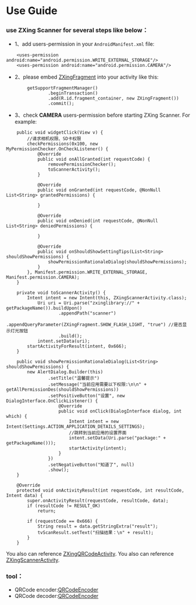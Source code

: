 # Use Guide

### use ZXing Scanner for several steps like below：
+ 1、add users-permission in your ```AndroidManifest.xml``` file:
```
    <uses-permission android:name="android.permission.WRITE_EXTERNAL_STORAGE"/>
    <uses-permission android:name="android.permission.CAMERA"/>
```
+ 2、please embed [ZXingFragment](../ZXingLibrary/src/main/java/jsc/lib/zxinglibrary/zxing/ui/ZXingFragment.java) into your activity like this:  
```
        getSupportFragmentManager()
                .beginTransaction()
                .add(R.id.fragment_container, new ZXingFragment())
                .commit();
```
+ 3、check **CAMERA** users-permission before starting ZXing Scanner. For example:    
```
    public void widgetClick(View v) {
        //请求相机权限、SD卡权限
        checkPermissions(0x100, new MyPermissionChecker.OnCheckListener() {
            @Override
            public void onAllGranted(int requestCode) {
                removePermissionChecker();
                toScannerActivity();
            }

            @Override
            public void onGranted(int requestCode, @NonNull List<String> grantedPermissions) {

            }

            @Override
            public void onDenied(int requestCode, @NonNull List<String> deniedPermissions) {
            
            }

            @Override
            public void onShouldShowSettingTips(List<String> shouldShowPermissions) {
                showPermissionRationaleDialog(shouldShowPermissions);
            }
        }, Manifest.permission.WRITE_EXTERNAL_STORAGE, Manifest.permission.CAMERA);
    }

    private void toScannerActivity() {
        Intent intent = new Intent(this, ZXingScannerActivity.class);
            Uri uri = Uri.parse("zxinglibrary://" + getPackageName()).buildUpon()
                    .appendPath("scanner")
                    .appendQueryParameter(ZXingFragment.SHOW_FLASH_LIGHT, "true") //是否显示灯光按钮
                    .build();
            intent.setData(uri);
        startActivityForResult(intent, 0x666);
    }
    
    public void showPermissionRationaleDialog(List<String> shouldShowPermissions) {
        new AlertDialog.Builder(this)
                .setTitle("温馨提示")
                .setMessage("当前应用需要以下权限:\n\n" + getAllPermissionDes(shouldShowPermissions))
                .setPositiveButton("设置", new DialogInterface.OnClickListener() {
                    @Override
                    public void onClick(DialogInterface dialog, int which) {
                        Intent intent = new Intent(Settings.ACTION_APPLICATION_DETAILS_SETTINGS);
                        //跳转到当前应用的设置界面
                        intent.setData(Uri.parse("package:" + getPackageName()));
                        startActivity(intent);
                    }
                })
                .setNegativeButton("知道了", null)
                .show();
    }
    
    @Override
    protected void onActivityResult(int requestCode, int resultCode, Intent data) {
        super.onActivityResult(requestCode, resultCode, data);
        if (resultCode != RESULT_OK)
            return;

        if (requestCode == 0x666) {
            String result = data.getStringExtra("result");
            tvScanResult.setText("扫描结果：\n" + result);
        }
    }
```
You also can reference [ZXingQRCodeActivity](../app/src/main/java/jsc/exam/jsckit/ui/zxing/ZXingQRCodeActivity.java).
You also can reference [ZXingScannerActivity](../app/src/main/java/jsc/exam/jsckit/ui/zxing/ZXingScannerActivity.java).
### tool：
+ QRCode encoder:[QRCodeEncoder](../ZXingLibrary/src/main/java/jsc/lib/zxinglibrary/zxing/QRCodeEncoder.java)
+ QRCode decoder:[QRCodeEncoder](../ZXingLibrary/src/main/java/jsc/lib/zxinglibrary/zxing/QRCodeDecoder.java)
